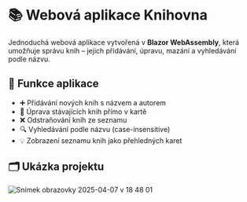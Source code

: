 # 📚 Webová aplikace Knihovna

Jednoduchá webová aplikace vytvořená v **Blazor WebAssembly**, která umožňuje správu knih – jejich přidávání, úpravu, mazání a vyhledávání podle názvu.

## 🔧 Funkce aplikace

- ➕ Přidávání nových knih s názvem a autorem  
- 📝 Úprava stávajících knih přímo v kartě  
- ❌ Odstraňování knih ze seznamu  
- 🔍 Vyhledávání podle názvu (case-insensitive)  
- 💡 Zobrazení seznamu knih jako přehledných karet  

## 🗂️ Ukázka projektu

![Snímek obrazovky 2025-04-07 v 18 48 01](https://github.com/user-attachments/assets/4204d7ca-227b-4df7-ac46-188e371f61a7)

